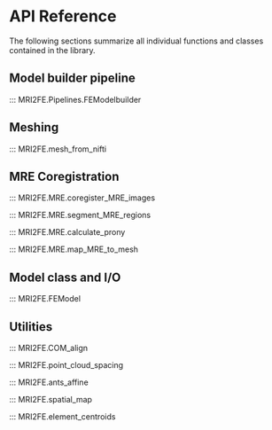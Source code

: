 # API Reference

The following sections summarize all individual functions and classes contained in the library.

## Model builder pipeline

::: MRI2FE.Pipelines.FEModelbuilder

## Meshing

::: MRI2FE.mesh_from_nifti

## MRE Coregistration

::: MRI2FE.MRE.coregister_MRE_images

::: MRI2FE.MRE.segment_MRE_regions

::: MRI2FE.MRE.calculate_prony

::: MRI2FE.MRE.map_MRE_to_mesh

## Model class and I/O

::: MRI2FE.FEModel

## Utilities

::: MRI2FE.COM_align

::: MRI2FE.point_cloud_spacing

::: MRI2FE.ants_affine

::: MRI2FE.spatial_map

::: MRI2FE.element_centroids

